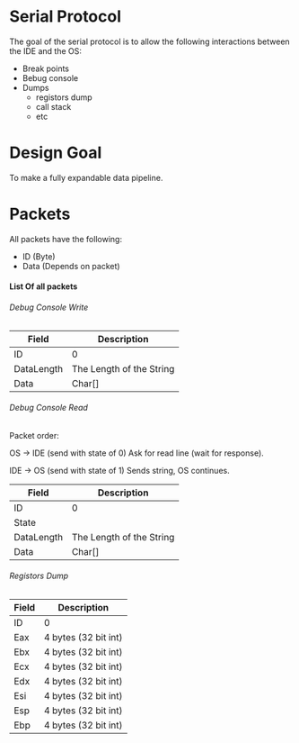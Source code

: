# Serial Protocol
The goal of the serial protocol is to allow the following interactions between the IDE and the OS:
* Break points
* Bebug console
* Dumps
  * registors dump
  * call stack
  * etc
  
# Design Goal
To make a fully expandable data pipeline.

# Packets
All packets have the following:
* ID (Byte)
* Data (Depends on packet)

#### List Of all packets

###### Debug Console Write
| Field      | Description              |
|------------|--------------------------|
| ID         | 0                        |
| DataLength | The Length of the String |
| Data       | Char[]                   |

###### Debug Console Read
Packet order:

OS -> IDE (send with state of 0) Ask for read line (wait for response).

IDE -> OS (send with state of 1) Sends string, OS continues.


| Field      | Description              |
|------------|--------------------------|
| ID         | 0                        |
| State      |                          |
| DataLength | The Length of the String |
| Data       | Char[]                   |

###### Registors Dump

| Field | Description          |
|-------|----------------------|
| ID    | 0                    |
| Eax   | 4 bytes (32 bit int) |
| Ebx   | 4 bytes (32 bit int) |
| Ecx   | 4 bytes (32 bit int) |
| Edx   | 4 bytes (32 bit int) |
| Esi   | 4 bytes (32 bit int) |
| Esp   | 4 bytes (32 bit int) |
| Ebp   | 4 bytes (32 bit int) |
